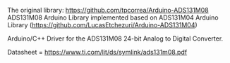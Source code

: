 The original library: https://github.com/tpcorrea/Arduino-ADS131M08
ADS131M08 Arduino Library implemented based on 
ADS131M04 Arduino Library (https://github.com/LucasEtchezuri/Arduino-ADS131M04)

Arduino/C++ Driver for the ADS131M08 24-bit Analog to Digital Converter. 

Datasheet = https://www.ti.com/lit/ds/symlink/ads131m08.pdf
